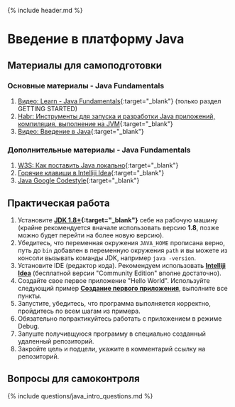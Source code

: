 {% include header.md %}

Введение в платформу Java
=====

Материалы для самоподготовки
---------------------

### Основные материалы - Java Fundamentals
1. [Видео: Learn - Java Fundamentals](https://learn.by/courses/course-v1:EPAM+JF+ext1/about){:target="_blank"} (только раздел GETTING STARTED)
1. [Habr: Инструменты для запуска и разработки Java приложений, компиляция, выполнение на JVM](https://habr.com/ru/post/471772/){:target="_blank"}
1. [Видео: Введение в Java](https://www.youtube.com/watch?v=iK97P8DQeOU){:target="_blank"}

### Дополнительные материалы - Java Fundamentals
1. [W3S: Как поставить Java локально](https://www.w3schools.com/java/java_getstarted.asp){:target="_blank"}
1. [Горячие клавиши в Intelliji Idea](./Intelliji_idea_shortcuts.pdf){:target="_blank"}
1. [Java Google Codestyle](https://google.github.io/styleguide/javaguide.html){:target="_blank"}

Практическая работа
---------------------
1. Установите **[JDK 1.8+](https://www.oracle.com/technetwork/java/javase/downloads/jdk8-downloads-2133151.html){:target="_blank"}** себе 
на рабочую машину (крайне рекомендуется вначале использовать версию **1.8**, позже можно будет перейти на более новую версию).
2. Убедитесь, что переменная окружения `JAVA_HOME` прописана верно, путь до `bin` добавлен в переменную окружения `path` и вы можете из консоли вызывать команды JDK, например `java -version`. 
3. Установите IDE (редактор кода). Рекомендуем использовать **[Intelliji Idea](https://www.jetbrains.com/idea/)** (бесплатной версии "Community Edition" вполне достаточно).
4. Создайте свое первое приложение "Hello World". Используйте следующий пример **[Создание первого приложения]({{site.materialsurl}}java_intro/hello-world-tutorial)**, выполните все пункты.
5. Запустите, убедитесь, что программа выполняется корректно, пройдитесь по всем шагам из примера.
6. Обязательно попрактикуйтесь работать с приложением в режиме Debug.
7. Запуште получивщуюся программу в специально созданный удаленный репозиторий.
8. Закройте цель и подцели, укажите в комментарий ссылку на репозиторий.

Вопросы для самоконтроля
---------------------
{% include questions/java_intro_questions.md %}